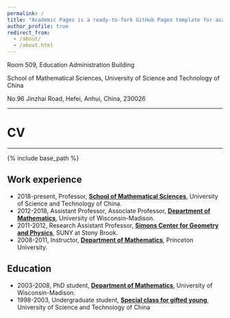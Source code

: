 ```yaml
---
permalink: /
title: "Academic Pages is a ready-to-fork GitHub Pages template for academic personal websites"
author_profile: true
redirect_from: 
  - /about/
  - /about.html
---
```


 Room 509, Education Administration Building  
 
 School of Mathematical Sciences, University of Science and Technology of China  
 
 No.96 Jinzhai Road, Hefei, Anhui, China, 230026

---

# CV

---

{% include base_path %}


## Work experience

* 2018-present, Professor, **[School of Mathematical Sciences](https://math.ustc.edu.cn/new/main.psp)**, University of Science and Technology of China.
* 2012-2018, Assistant Professor, Associate Professor, **[Department of Mathematics](https://math.ustc.edu.cn/new/main.psp)**, University of Wisconsin-Madison.
* 2011-2012, Research Assistant Professor, **[Simons Center for Geometry and Physics](https://scgp.stonybrook.edu/)**, SUNY at Stony Brook.
* 2008-2011, Instructor, **[Department of Mathematics](https://www.math.princeton.edu/)**, Princeton University.
    
## Education

* 2003-2008, PhD student, **[Department of Mathematics](https://math.ustc.edu.cn/new/main.psp)**, University of Wisconsin-Madison.
* 1998-2003, Undergraduate student, **[Special class for gifted young](https://scgy.ustc.edu.cn/)**, University of Science and Technology of China
